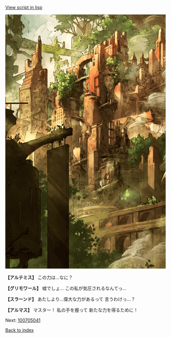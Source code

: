 [View script in lisp](../scripts/100705033.txt)

![beast_world_town2.png](../images/backgrounds/beast_world_town2.png)

**【アルテミス】**
この力は…なに？

**【グリモワール】**
嘘でしょ…
この私が気圧されるなんてっ…

**【スラーンド】**
あたしより…偉大な力があるって
言うわけっ…？

**【アルマス】**
マスター！
私の手を握って
新たな力を得るために！

Next: [100705041](100705041.md)

[Back to index](index.md)
